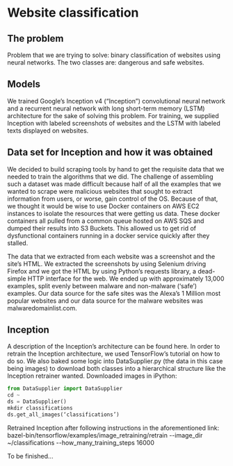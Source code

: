 # Website classification

## The problem
Problem that we are trying to solve: binary classification of websites using neural networks. The two classes are: dangerous and safe websites.

## Models
We trained Google’s Inception v4 (“Inception”) convolutional neural network and a recurrent neural network with long short-term memory (LSTM) architecture for the sake of solving this problem. For training, we supplied Inception with labeled screenshots of websites and the LSTM with labeled texts displayed on websites.

## Data set for Inception and how it was obtained
We decided to build scraping tools by hand to get the requisite data that we needed to train the algorithms that we did. The challenge of assembling such a dataset was made difficult because half of all the examples that we wanted to scrape were malicious websites that sought to extract information from users, or worse, gain control of the OS. Because of that, we thought it would be wise to use Docker containers on AWS EC2 instances to isolate the resources that were getting us data. These docker containers all pulled from a common queue hosted on AWS SQS and dumped their results into S3 Buckets. This allowed us to get rid of dysfunctional containers running in a docker service quickly after they stalled. 

The data that we extracted from each website was a screenshot and the site’s HTML. We extracted the screenshots by using Selenium driving Firefox and we got the HTML by using Python’s requests library, a dead-simple HTTP interface for the web. We ended up with approximately 13,000 examples, split evenly between malware and non-malware (‘safe’) examples. Our data source for the safe sites was the Alexa’s 1 Million most popular websites and our data source for the malware websites was malwaredomainlist.com. 

## Inception
A description of the Inception’s architecture can be found here. In order to retrain the Inception architecture, we used TensorFlow’s tutorial on how to do so. We also baked some logic into DataSupplier.py (the data in this case being images) to download both classes into a hierarchical structure like the Inception retrainer wanted. 
Downloaded images in iPython: 

```python
from DataSupplier import DataSupplier
cd ~
ds = DataSupplier()
mkdir classifications
ds.get_all_images(‘classifications’)
```

Retrained Inception after following instructions in the aforementioned link: 
bazel-bin/tensorflow/examples/image_retraining/retrain --image_dir ~/classifications --how_many_training_steps 16000

To be finished...





